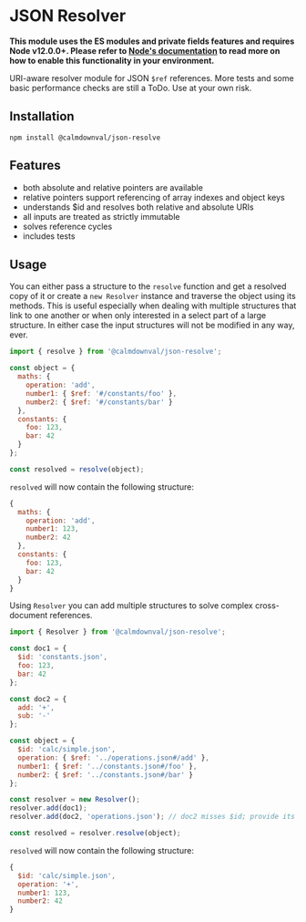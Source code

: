 # JSON Resolver
**This module uses the ES modules and private fields features and requires Node v12.0.0+.
Please refer to [Node's documentation](https://nodejs.org/api/esm.html#esm_enabling) to read
more on how to enable this functionality in your environment.**

URI-aware resolver module for JSON `$ref` references.
More tests and some basic performance checks are still a ToDo. Use at your own risk.

## Installation
```
npm install @calmdownval/json-resolve
```

## Features
- both absolute and relative pointers are available
- relative pointers support referencing of array indexes and object keys
- understands $id and resolves both relative and absolute URIs
- all inputs are treated as strictly immutable
- solves reference cycles
- includes tests

## Usage
You can either pass a structure to the `resolve` function and get a resolved copy of it
or create a `new Resolver` instance and traverse the object using its methods.
This is useful especially when dealing with multiple structures that link to one another
or when only interested in a select part of a large structure. In either case the input
structures will not be modified in any way, ever.
```js
import { resolve } from '@calmdownval/json-resolve';

const object = {
  maths: {
    operation: 'add',
    number1: { $ref: '#/constants/foo' },
    number2: { $ref: '#/constants/bar' }
  },
  constants: {
    foo: 123,
    bar: 42
  }
};

const resolved = resolve(object);
```
`resolved` will now contain the following structure:
```js
{
  maths: {
    operation: 'add',
    number1: 123,
    number2: 42
  },
  constants: {
    foo: 123,
    bar: 42
  }
}
```
Using `Resolver` you can add multiple structures to solve complex cross-document references.
```js
import { Resolver } from '@calmdownval/json-resolve';

const doc1 = {
  $id: 'constants.json',
  foo: 123,
  bar: 42
};

const doc2 = {
  add: '+',
  sub: '-'
};

const object = {
  $id: 'calc/simple.json',
  operation: { $ref: '../operations.json#/add' },
  number1: { $ref: '../constants.json#/foo' },
  number2: { $ref: '../constants.json#/bar' }
};

const resolver = new Resolver();
resolver.add(doc1);
resolver.add(doc2, 'operations.json'); // doc2 misses $id; provide its URI via args

const resolved = resolver.resolve(object);
```
`resolved` will now contain the following structure:
```js
{
  $id: 'calc/simple.json',
  operation: '+',
  number1: 123,
  number2: 42
}
```
